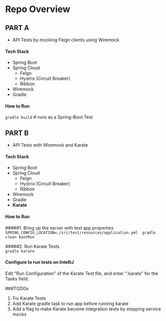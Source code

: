 # Repo Overview  

## PART A  
- API Tests by mocking Feign clients using Wiremock

#### Tech Stack  
* Spring Boot
* Spring Cloud
    * Feign
    * Hystrix (Circuit Breaker) 
    * Ribbon
* Wiremock
* Gradle  

#### How to Run  
`gradle build`  # runs as a Spring-Boot Test  

## PART B  
- API Tests with Wiremock and Karate  

#### Tech Stack  
* Spring Boot
* Spring Cloud
    * Feign
    * Hystrix (Circuit Breaker) 
    * Ribbon
* Wiremock
* Gradle
* **Karate**  

#### How to Run  

#####1. Bring up the server with test app properties  
`SPRING_CONFIG_LOCATION=./src/test/resources/application.yml  gradle clean bootRun`

#####2. Run Karate Tests  
`gradle karate`  

#### Configure to run tests on IntelliJ

Edit "Run Configuration" of the Karate Test file, and enter ":karate" for the Tasks field.

###TODOs
1. Fix Karate Tests
2. Add Karate gradle task to run app before running karate
3. Add a flag to make Karate become integration tests by stopping service mocks
